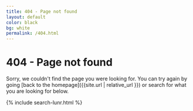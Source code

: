 ```yaml
---
title: 404 - Page not found
layout: default
color: black
bg: white
permalink: /404.html
---
```


# 404 - Page not found
Sorry, we couldn't find the page you were looking for. You can try again by going [back to the homepage]({{site.url | relative_url }}) or search for what you are looking for below.

 
{% include search-lunr.html %}

